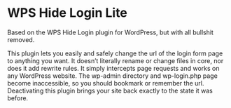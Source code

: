 # WPS Hide Login Lite
Based on the WPS Hide Login plugin for WordPress, but with all bullshit removed.

This plugin lets you easily and safely change the url of the login form page to anything you want. It doesn’t literally rename or change files in core, nor does it add rewrite rules. It simply intercepts page requests and works on any WordPress website. The wp-admin directory and wp-login.php page become inaccessible, so you should bookmark or remember the url. Deactivating this plugin brings your site back exactly to the state it was before.
